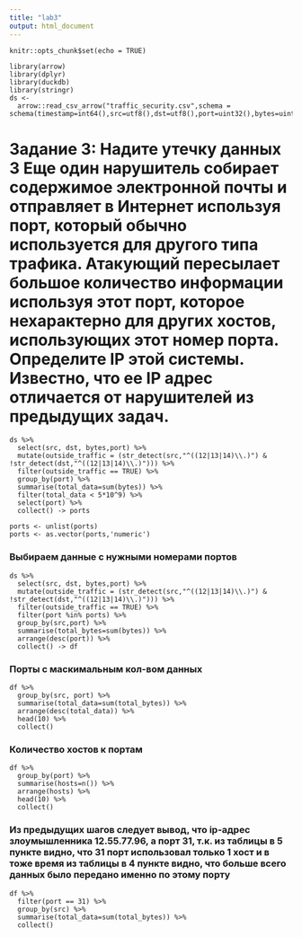 ```yaml
---
title: "lab3"
output: html_document
---
```


```{r setup, include=FALSE}
knitr::opts_chunk$set(echo = TRUE)
```

```{r}
library(arrow)
library(dplyr)
library(duckdb)
library(stringr)
ds <- 
  arrow::read_csv_arrow("traffic_security.csv",schema = schema(timestamp=int64(),src=utf8(),dst=utf8(),port=uint32(),bytes=uint32()))
```
# Задание 3: Надите утечку данных 3 Еще один нарушитель собирает содержимое электронной почты и отправляет в Интернет используя порт, который обычно используется для другого типа трафика. Атакующий пересылает большое количество информации используя этот порт, которое нехарактерно для других хостов, использующих этот номер порта. Определите IP этой системы. Известно, что ее IP адрес отличается от нарушителей из предыдущих задач.
```{r,warning=FALSE, message=FALSE, error=FALSE}
ds %>%
  select(src, dst, bytes,port) %>%
  mutate(outside_traffic = (str_detect(src,"^((12|13|14)\\.)") & !str_detect(dst,"^((12|13|14)\\.)"))) %>%
  filter(outside_traffic == TRUE) %>%
  group_by(port) %>%
  summarise(total_data=sum(bytes)) %>%
  filter(total_data < 5*10^9) %>%
  select(port) %>%
  collect() -> ports

ports <- unlist(ports)
ports <- as.vector(ports,'numeric')
```


### Выбираем данные с нужными номерами портов
```{r,warning=FALSE, message=FALSE, error=FALSE}
ds %>%
  select(src, dst, bytes,port) %>%
  mutate(outside_traffic = (str_detect(src,"^((12|13|14)\\.)") & !str_detect(dst,"^((12|13|14)\\.)"))) %>%
  filter(outside_traffic == TRUE) %>%
  filter(port %in% ports) %>%
  group_by(src,port) %>%
  summarise(total_bytes=sum(bytes)) %>%
  arrange(desc(port)) %>%
  collect() -> df

```


### Порты с маскимальным кол-вом данных
```{r,warning=FALSE, message=FALSE, error=FALSE}
df %>%
  group_by(src, port) %>%
  summarise(total_data=sum(total_bytes)) %>%
  arrange(desc(total_data)) %>%
  head(10) %>%
  collect()
```


### Количество хостов к портам
```{r,warning=FALSE, message=FALSE, error=FALSE}
df %>%
  group_by(port) %>%
  summarise(hosts=n()) %>%
  arrange(hosts) %>%
  head(10) %>%
  collect()
```


### Из предыдущих шагов следует вывод, что ip-адрес злоумышленника 12.55.77.96, а порт 31, т.к. из таблицы в 5 пункте видно, что 31 порт использовал только 1 хост и в тоже время из таблицы в 4 пункте видно, что больше всего данных было передано именно по этому порту 
```{r,warning=FALSE, message=FALSE, error=FALSE}
df %>%
  filter(port == 31) %>%
  group_by(src) %>%
  summarise(total_data=sum(total_bytes)) %>%
  collect()
```